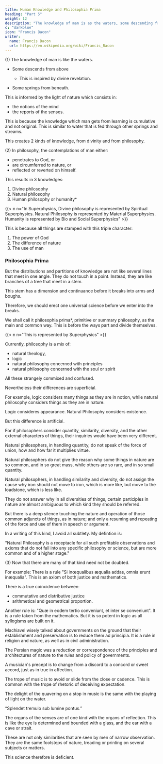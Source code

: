 ```yaml
---
title: Human Knowledge and Philosophia Prima
heading: "Part 5"
weight: 12
description: "The knowledge of man is as the waters, some descending from above, and some springing from beneath."
c: "darkblue"
icon: "Francis Bacon"
writer:
  name: Francis Bacon
  url: https://en.wikipedia.org/wiki/Francis_Bacon
---
```



(1) The knowledge of man is like the waters. 

- Some descends from above
  - This is inspired by divine revelation. 

- Some springs from beneath.

This is informed by the light of nature which consists in:
  - the notions of the mind
  - the reports of the senses.

This is because the knowledge which man gets from learning is cumulative and not original. This is similar to water that is fed through other springs and streams. 

This creates 2 kinds of knowledge, from divinity and from philosophy.

<!-- So then, according to these two differing illuminations or originals, knowledge is first of all divided into divinity and  -->


(2) In philosophy, the contemplations of man either:
- penetrates to God, or
- are circumferred to nature, or
- reflected or reverted on himself.  

This results in 3 knowledges:

1. Divine philosophy
2. Natural philosophy
3. Human philosophy or humanity*

{{< n n="In Superphysics, Divine philosophy is represented by Spiritual Superphysics. Natural Philosophy is represented by Material Superphysics. Humanity is represented by Bio and Social Superphysics" >}}

This is because all things are stamped with this triple character:

1. The power of God
2. The difference of nature
3. The use of man


### Philosophia Prima

But the distributions and partitions of knowledge are not like several lines that meet in one angle. They do not touch in a point. Instead, they are like branches of a tree that meet in a stem.

This stem has a dimension and continuance before it breaks into arms and boughs.

Therefore, we should erect one universal science before we enter into the breaks.

We shall call it philosophia prima*, primitive or summary philosophy, as the main and common way. This is before the ways part and divide themselves.


{{< n n="This is represented by Superphysics" >}}
 <!-- which science whether I should report as deficient or no, I stand doubtful.   -->


Currently, philosophy is a mix of:
- natural theology,
- logic
- natural philosophy concerned with principles
- natural philosophy concerned with the soul or spirit

All these strangely commixed and confused.

<!-- but being examined, it seemeth to me rather a depredation of other sciences, advanced and exalted unto some height of terms, than anything solid or substantive of itself.  -->

Nevertheless their differences are superficial. 

 <!-- distinction which is current, that the same things are handled but in several respects.  -->

For example, logic considers many things as they are in notion, while natural philosophy considers things as they are in nature.

Logic consideres appearance. Natural Philosophy considers existence.

But this difference is artificial. 

<!-- ; but I find this difference better made than pursued.   as , and in nature, -->

For if philosophers consider quantity, similarity, diversity, and the other external characters of things, their inquiries would have been very different.

<!-- must of force have been of a far other kind than they are.   -->

Natural philosophers, in handling quantity, do not speak of the force of union, how and how far it multiplies virtue.

Natural philosophers do not give the reason why some things in nature are so common, and in so great mass, while others are so rare, and in so small quantity.

Natural philosophers, in handling similarity and diversity, do not assign the cause why iron should not move to iron, which is more like, but move to the loadstone, which is less like.

They do not answer why in all diversities of things, certain participles in nature are almost ambiguous to which kind they should be referred.

But there is a deep silence touching the nature and operation of those common adjuncts of things, as in nature; and only a resuming and repeating of the force and use of them in speech or argument.

In a writing of this kind, I avoid all subtlety. My defintion is:

<!-- , my meaning touching this original or universal philosophy is thus, in a plain and gross description by negative:  -->

"Natural Philosophy is a receptacle for all such profitable observations and axioms that do not fall into any specific  philosophy or science, but are more common and of a higher stage."



(3) Now that there are many of that kind need not be doubted.  

For example: There is a rule "Si inœqualibus æqualia addas, omnia erunt inæqualia". This is an axiom of both justice and mathematics.

There is a true coincidence between:
- commutative and distributive justice
- arithmetical and geometrical proportion.

Another rule is: "Quæ in eodem tertio conveniunt, et inter se conveniunt". It is a rule taken from the mathematics. But it is so potent in logic as all syllogisms are built on it.

<!-- The philosophical observation: Omnia mutantur, nil interit means that the quantum of nature is eternal.

in natural theology thus, that it requireth the same omnipotency to make somewhat nothing, which at the first made nothing somewhat? 

According to the Scripture, Didici quod omnia opera, quœ fecit Deus, perseverent in perpetuum; non possumus eis quicquam addere nec auferre. -->

Machiavel wisely talked about governments on the ground that their establishment and preservation is to reduce them ad principia. It is a rule in religion and nature, as well as in civil administration.

The Persian magic was a reduction or correspondence of the principles and architectures of nature to the rules and policy of governments.

A musician's precept is to change from a discord to a concord or sweet accord, just as in true in affection.

The trope of music is to avoid or slide from the close or cadence. This is common with the trope of rhetoric of deceiving expectation.

The delight of the quavering on a stop in music is the same with the playing of light on the water.

“Splendet tremulo sub lumine pontus.”

The organs of the senses are of one kind with the organs of reflection. This is like the eye is determined and bounded with a glass, and the ear with a cave or strait.

These are not only similarities that are seen by men of narrow observation. They are the same footsteps of nature, treading or printing on several subjects or matters.  

This science therefore is deficient.

<!-- Sometimes, the profounder sort of wits, in handling some particular argument, will now and then draw a bucket of water out of this well for their present use; but the spring-head thereof seemeth to me not to have been visited, being of so excellent use both for the disclosing of nature and the abridgment of art. -->
